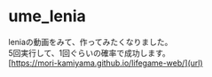 # ume_lenia
leniaの動画をみて、作ってみたくなりました。<br>
5回実行して、1回ぐらいの確率で成功します。<br>
[https://mori-kamiyama.github.io/lifegame-web/](url)<br>
